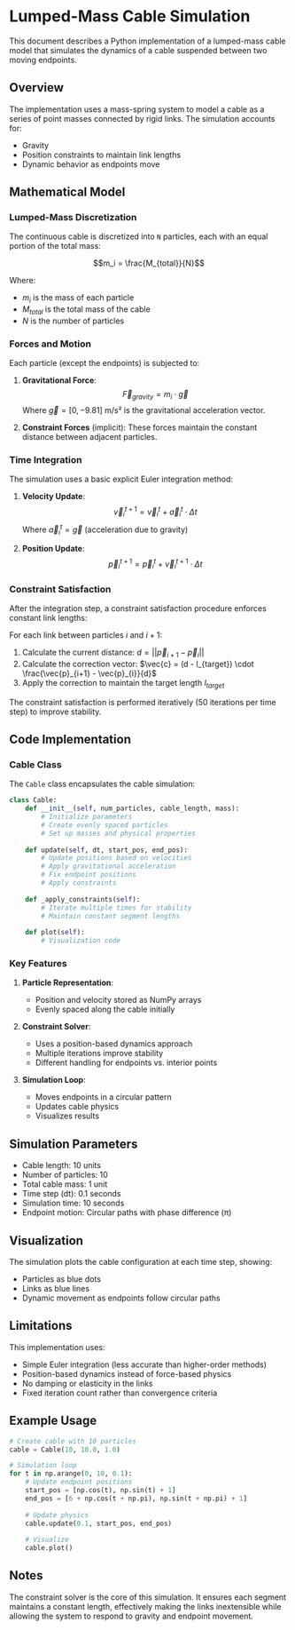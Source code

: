 # Lumped-Mass Cable Simulation

This document describes a Python implementation of a lumped-mass cable model that simulates the dynamics of a cable suspended between two moving endpoints.

## Overview

The implementation uses a mass-spring system to model a cable as a series of point masses connected by rigid links. The simulation accounts for:
- Gravity
- Position constraints to maintain link lengths
- Dynamic behavior as endpoints move

## Mathematical Model

### Lumped-Mass Discretization

The continuous cable is discretized into `N` particles, each with an equal portion of the total mass:

$$m_i = \frac{M_{total}}{N}$$

Where:
- $m_i$ is the mass of each particle
- $M_{total}$ is the total mass of the cable
- $N$ is the number of particles

### Forces and Motion

Each particle (except the endpoints) is subjected to:

1. **Gravitational Force**:
   $$\vec{F}_{gravity} = m_i \cdot \vec{g}$$
   Where $\vec{g} = [0, -9.81]$ m/s² is the gravitational acceleration vector.

2. **Constraint Forces** (implicit):
   These forces maintain the constant distance between adjacent particles.

### Time Integration

The simulation uses a basic explicit Euler integration method:

1. **Velocity Update**:
   $$\vec{v}_{i}^{t+1} = \vec{v}_{i}^{t} + \vec{a}_{i}^{t} \cdot \Delta t$$
   Where $\vec{a}_{i}^{t} = \vec{g}$ (acceleration due to gravity)

2. **Position Update**:
   $$\vec{p}_{i}^{t+1} = \vec{p}_{i}^{t} + \vec{v}_{i}^{t+1} \cdot \Delta t$$

### Constraint Satisfaction

After the integration step, a constraint satisfaction procedure enforces constant link lengths:

For each link between particles $i$ and $i+1$:

1. Calculate the current distance: $d = ||\vec{p}_{i+1} - \vec{p}_{i}||$
2. Calculate the correction vector: $\vec{c} = (d - l_{target}) \cdot \frac{\vec{p}_{i+1} - \vec{p}_{i}}{d}$
3. Apply the correction to maintain the target length $l_{target}$

The constraint satisfaction is performed iteratively (50 iterations per time step) to improve stability.

## Code Implementation

### Cable Class

The `Cable` class encapsulates the cable simulation:

```python
class Cable:
    def __init__(self, num_particles, cable_length, mass):
        # Initialize parameters
        # Create evenly spaced particles
        # Set up masses and physical properties
        
    def update(self, dt, start_pos, end_pos):
        # Update positions based on velocities
        # Apply gravitational acceleration
        # Fix endpoint positions
        # Apply constraints
    
    def _apply_constraints(self):
        # Iterate multiple times for stability
        # Maintain constant segment lengths
        
    def plot(self):
        # Visualization code
```

### Key Features

1. **Particle Representation**:
   - Position and velocity stored as NumPy arrays
   - Evenly spaced along the cable initially

2. **Constraint Solver**:
   - Uses a position-based dynamics approach
   - Multiple iterations improve stability
   - Different handling for endpoints vs. interior points

3. **Simulation Loop**:
   - Moves endpoints in a circular pattern
   - Updates cable physics
   - Visualizes results

## Simulation Parameters

- Cable length: 10 units
- Number of particles: 10
- Total cable mass: 1 unit
- Time step (dt): 0.1 seconds
- Simulation time: 10 seconds
- Endpoint motion: Circular paths with phase difference (π)

## Visualization

The simulation plots the cable configuration at each time step, showing:
- Particles as blue dots
- Links as blue lines
- Dynamic movement as endpoints follow circular paths

## Limitations

This implementation uses:
- Simple Euler integration (less accurate than higher-order methods)
- Position-based dynamics instead of force-based physics
- No damping or elasticity in the links
- Fixed iteration count rather than convergence criteria

## Example Usage

```python
# Create cable with 10 particles
cable = Cable(10, 10.0, 1.0)

# Simulation loop
for t in np.arange(0, 10, 0.1):
    # Update endpoint positions
    start_pos = [np.cos(t), np.sin(t) + 1]
    end_pos = [6 + np.cos(t + np.pi), np.sin(t + np.pi) + 1]
    
    # Update physics
    cable.update(0.1, start_pos, end_pos)
    
    # Visualize
    cable.plot()
```

## Notes

The constraint solver is the core of this simulation. It ensures each segment maintains a constant length, effectively making the links inextensible while allowing the system to respond to gravity and endpoint movement.